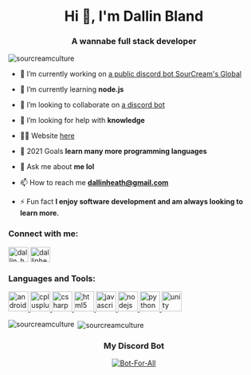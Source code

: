 <h1 align="center">Hi 👋, I'm Dallin Bland</h1>
<h3 align="center">A wannabe full stack developer</h3>

<p align="left"> <img src="https://komarev.com/ghpvc/?username=sourcreamculture&label=Profile%20views&color=0e75b6&style=flat" alt="sourcreamculture" /> </p>

- 🔭 I’m currently working on [a public discord bot SourCream's Global](https://discord.com/api/oauth2/authorize?client_id=773238645967814657&permissions=8&scope=bot)

- 🌱 I’m currently learning **node.js**

- 👯 I’m looking to collaborate on [a discord bot](https://discord.com/api/oauth2/authorize?client_id=773238645967814657&permissions=8&scope=bot)

- 🤝 I’m looking for help with **knowledge**

- 👨‍💻 Website [here](https://sourcreambot.xyz)

- 🥅 2021 Goals **learn many more programming languages**

- 💬 Ask me about **me lol**

- 📫 How to reach me **dallinheath@gmail.com**

- ⚡ Fun fact **I enjoy software development and am always looking to learn more.**

<h3 align="left">Connect with me:</h3>
<p align="left">
<a href="https://instagram.com/dallin_hb" target="blank"><img align="center" src="https://cdn.jsdelivr.net/npm/simple-icons@3.0.1/icons/instagram.svg" alt="dallin_hb" height="30" width="40" /></a>
<a href="https://www.hackerrank.com/dallinheath" target="blank"><img align="center" src="https://cdn.jsdelivr.net/npm/simple-icons@3.0.1/icons/hackerrank.svg" alt="dallinheath" height="30" width="40" /></a>
</p>

<h3 align="left">Languages and Tools:</h3>
<p align="left"> <a href="https://developer.android.com" target="_blank"> <img src="https://devicons.github.io/devicon/devicon.git/icons/android/android-original-wordmark.svg" alt="android" width="40" height="40"/> </a> <a href="https://www.w3schools.com/cpp/" target="_blank"> <img src="https://devicons.github.io/devicon/devicon.git/icons/cplusplus/cplusplus-original.svg" alt="cplusplus" width="40" height="40"/> </a> <a href="https://www.w3schools.com/cs/" target="_blank"> <img src="https://devicons.github.io/devicon/devicon.git/icons/csharp/csharp-original.svg" alt="csharp" width="40" height="40"/> </a> <a href="https://www.w3.org/html/" target="_blank"> <img src="https://devicons.github.io/devicon/devicon.git/icons/html5/html5-original-wordmark.svg" alt="html5" width="40" height="40"/> </a> <a href="https://developer.mozilla.org/en-US/docs/Web/JavaScript" target="_blank"> <img src="https://devicons.github.io/devicon/devicon.git/icons/javascript/javascript-original.svg" alt="javascript" width="40" height="40"/> </a> <a href="https://nodejs.org" target="_blank"> <img src="https://devicons.github.io/devicon/devicon.git/icons/nodejs/nodejs-original-wordmark.svg" alt="nodejs" width="40" height="40"/> </a> <a href="https://www.python.org" target="_blank"> <img src="https://devicons.github.io/devicon/devicon.git/icons/python/python-original.svg" alt="python" width="40" height="40"/> </a> <a href="https://unity.com/" target="_blank"> <img src="https://www.vectorlogo.zone/logos/unity3d/unity3d-icon.svg" alt="unity" width="40" height="40"/> </a> </p>

<p><img align="left" src="https://github-readme-stats.vercel.app/api/top-langs?username=sourcreamculture&show_icons=true&locale=en&layout=compact" alt="sourcreamculture" /></p>

<p>&nbsp;<img align="center" src="https://github-readme-stats.vercel.app/api?username=sourcreamculture&show_icons=true&locale=en" alt="sourcreamculture" /></p>

<h3 align="center">My Discord Bot<br></h3>
<p align="center">
<a href="https://top.gg/bot/773238645967814657">
    <img src="https://top.gg/api/widget/773238645967814657.svg" alt="Bot-For-All" />
</a>
</p>

